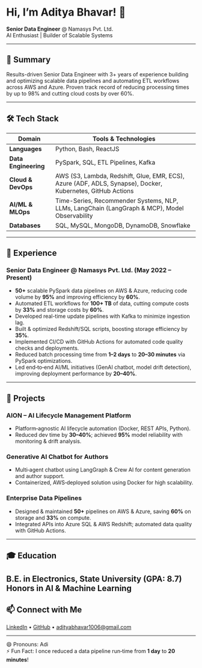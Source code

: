 # Hi, I’m Aditya Bhavar! 👋

**Senior Data Engineer** @ Namasys Pvt. Ltd.  
AI Enthusiast | Builder of Scalable Systems

---

## 🌟 Summary
Results-driven Senior Data Engineer with 3+ years of experience building and optimizing scalable data pipelines and automating ETL workflows across AWS and Azure. Proven track record of reducing processing times by up to 98% and cutting cloud costs by over 60%.

---

## 🛠️ Tech Stack

| Domain              | Tools & Technologies                                                                 |
|---------------------|--------------------------------------------------------------------------------------|
| **Languages**       | Python, Bash, ReactJS                                                                |
| **Data Engineering**| PySpark, SQL, ETL Pipelines, Kafka                                                   |
| **Cloud & DevOps**  | AWS (S3, Lambda, Redshift, Glue, EMR, ECS), Azure (ADF, ADLS, Synapse), Docker, Kubernetes, GitHub Actions |
| **AI/ML & MLOps**   | Time-Series, Recommender Systems, NLP, LLMs, LangChain (LangGraph & MCP), Model Observability |
| **Databases**       | SQL, MySQL, MongoDB, DynamoDB, Snowflake                                             |

---

## 💼 Experience

### Senior Data Engineer @ Namasys Pvt. Ltd. (May 2022 – Present)
- **50+** scalable PySpark data pipelines on AWS & Azure, reducing code volume by **95%** and improving efficiency by **60%**.
- Automated ETL workflows for **100+ TB** of data, cutting compute costs by **33%** and storage costs by **60%**.
- Developed real-time update pipelines with Kafka to minimize ingestion lag.
- Built & optimized Redshift/SQL scripts, boosting storage efficiency by **35%**.
- Implemented CI/CD with GitHub Actions for automated code quality checks and deployments. 
- Reduced batch processing time from **1–2 days** to **20–30 minutes** via PySpark optimizations.
- Led end‑to‑end AI/ML initiatives (GenAI chatbot, model drift detection), improving deployment performance by **20–40%**.

---

## 🚀 Projects

### AION – AI Lifecycle Management Platform
- Platform‑agnostic AI lifecycle automation (Docker, REST APIs, Python).  
- Reduced dev time by **30–40%**; achieved **95%** model reliability with monitoring & drift analysis.
### Generative AI Chatbot for Authors
- Multi‑agent chatbot using LangGraph & Crew AI for content generation and author support.  
- Containerized, AWS‑deployed solution using Docker for high scalability. 

### Enterprise Data Pipelines
- Designed & maintained **50+** pipelines on AWS & Azure, saving **60%** on storage and **33%** on compute.  
- Integrated APIs into Azure SQL & AWS Redshift; automated data quality with GitHub Actions.
---

## 🎓 Education
**B.E. in Electronics**, State University (GPA: 8.7)  
Honors in AI & Machine Learning
---

## 📫 Connect with Me
[LinkedIn](https://www.linkedin.com/in/adityabhavar/) • [GitHub](https://github.com/adityabhavar) • adityabhavar1006@gmail.com

---

😄 Pronouns: Adi  
⚡ Fun Fact: I once reduced a data pipeline run‑time from **1 day** to **20 minutes**!
